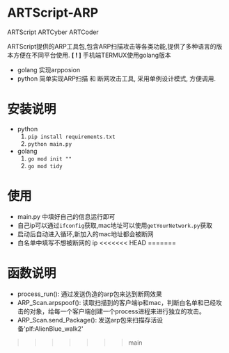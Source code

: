 # ARTScript-ARP

ARTScript
ARTCyber
ARTCoder

ARTScript提供的ARP工具包,包含ARP扫描攻击等各类功能,提供了多种语言的版本方便在不同平台使用.
**[ ! ]** 手机端TERMUX使用golang版本

+ golang 实现arpposion
+ python 简单实现ARP扫描 和 断网攻击工具, 采用单例设计模式, 方便调用.

# 安装说明

+ python
  1. `pip install requirements.txt`
  2. `python main.py`
+ golang
  1. `go mod init ""`
  2. `go mod tidy`

# 使用

+ main.py 中填好自己的信息运行即可
+ 自己ip可以通过`ifconfig`获取,mac地址可以使用`getYourNetwork.py`获取
+ 启动后自动进入循环,新加入的mac地址都会被断网
+ 白名单中填写不想被断网的 ip
<<<<<<< HEAD
=======

# 函数说明
- process_run(): 通过发送伪造的arp包来达到断网效果
- ARP_Scan.arpspoof(): 读取扫描到的客户端ip和mac，判断白名单和已经攻击的对象，给每一个客户端创建一个process进程来进行独立的攻击。
- ARP_Scan.send_Package(): 发送arp包来扫描存活设备'plf:AlienBlue_walk2'
>>>>>>> main
